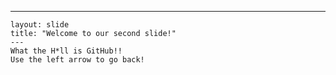---
    layout: slide
    title: "Welcome to our second slide!"
    ---
    What the H*ll is GitHub!!
    Use the left arrow to go back!
